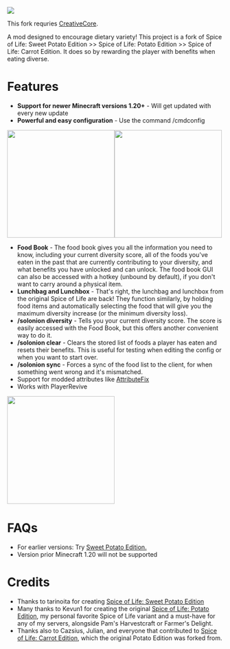 ![](https://i.imgur.com/95Zcb65.png)

This fork requries [CreativeCore](https://github.com/CreativeMD/CreativeCore). 

A mod designed to encourage dietary variety! This project is a fork of Spice of Life: Sweet Potato Edition >> Spice of Life: Potato Edition >> Spice of Life: Carrot Edition. It does so by rewarding the player with benefits when eating diverse.

# Features
* **Support for newer Minecraft versions 1.20+** - Will get updated with every new update
* **Powerful and easy configuration** - Use the command /cmdconfig

<img src="https://i.imgur.com/HvTHvAn.png" height="250"/><img src="https://i.imgur.com/3NKPc7S.png" height="250"/>
* **Food Book** - The food book gives you all the information you need to know, including your current diversity score, all of the foods you've eaten in the past that are currently contributing to your diversity, and what benefits you have unlocked and can unlock. The food book GUI can also be accessed with a hotkey (unbound by default), if you don't want to carry around a physical item.
* **Lunchbag and Lunchbox** - That's right, the lunchbag and lunchbox from the original Spice of Life are back! They function similarly, by holding food items and automatically selecting the food that will give you the maximum diversity increase (or the minimum diversity loss).
* **/solonion diversity** - Tells you your current diversity score. The score is easily accessed with the Food Book, but this offers another convenient way to do it.
* **/solonion clear** - Clears the stored list of foods a player has eaten and resets their benefits. This is useful for testing when editing the config or when you want to start over.
* **/solonion sync** - Forces a sync of the food list to the client, for when something went wrong and it's mismatched.
* Support for modded attributes like [AttributeFix](https://www.curseforge.com/minecraft/mc-mods/attributefix)
* Works with PlayerRevive
<img src="https://i.imgur.com/A0IfaSQ.png" height="250"/>

# FAQs
* For earlier versions: Try [Sweet Potato Edition.](https://www.curseforge.com/minecraft/mc-mods/spice-of-life-sweet-potato-edition)
* Version prior Minecraft 1.20 will not be supported 
# Credits
* Thanks to tarinoita for creating [Spice of Life: Sweet Potato Edition](https://www.curseforge.com/minecraft/mc-mods/spice-of-life-sweet-potato-edition)
* Many thanks to Kevun1 for creating the original [Spice of Life: Potato Edition](https://github.com/Kevun1/Spice-of-Life-Potato-Edition), my personal favorite Spice of Life variant and a must-have for any of my servers, alongside Pam's Harvestcraft or Farmer's Delight.
* Thanks also to Cazsius, Julian, and everyone that contributed to [Spice of Life: Carrot Edition](https://github.com/Cazsius/Spice-of-Life-Carrot-Edition), which the original Potato Edition was forked from.
